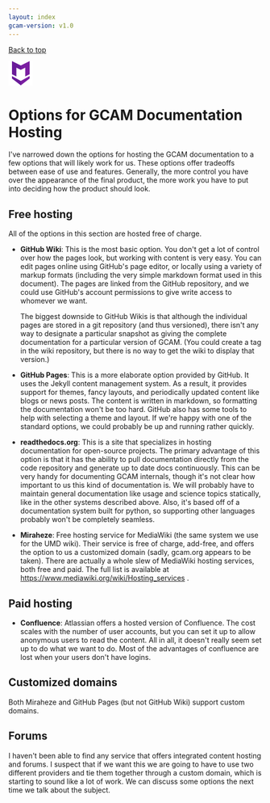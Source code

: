 ```yaml
---
layout: index
gcam-version: v1.0
---
```


[Back to top](index.html)

![An image](gcam-figs/markdown.png)

# Options for GCAM Documentation Hosting

I've narrowed down the options for hosting the GCAM documentation to
a few options that will likely work for us.  These options offer
tradeoffs between ease of use and features.  Generally, the more
control you have over the appearance of the final product, the more
work you have to put into deciding how the product should look.

## Free hosting

All of the options in this section are hosted free of charge.

* **GitHub Wiki**:  This is the most basic option.  You don't get a
  lot of control over how the pages look, but working with content is
  very easy.  You can edit pages online using GitHub's page editor, or
  locally using a variety of markup formats (including the very simple
  markdown format used in this document).  The pages are linked from
  the GitHub repository, and we could use GitHub's account permissions
  to give write access to whomever we want.  
  
  The biggest downside to GitHub Wikis is that although the individual
  pages are stored in a git repository (and thus versioned), there
  isn't any way to designate a particular snapshot as giving the
  complete documentation for a particular version of GCAM.  (You could
  create a tag in the wiki repository, but there is no way to get the
  wiki to display that version.)
  
* **GitHub Pages**:  This is a more elaborate option provided by
  GitHub.  It uses the Jekyll content management system.  As a result,
  it provides support for themes, fancy layouts, and periodically
  updated content like blogs or news posts.  The content is written in
  markdown, so formatting the documentation won't be too hard.  GitHub
  also has some tools to help with selecting a theme and layout.  If
  we're happy with one of the standard options, we could probably be
  up and running rather quickly.
  
* **readthedocs.org**: This is a site that specializes in hosting
  documentation for open-source projects.  The primary advantage of
  this option is that it has the ability to pull documentation
  directly from the code repository and generate up to date docs
  continuously.  This can be very handy for documenting GCAM
  internals, though it's not clear how important to us this kind of
  documentation is.  We will probably have to maintain general
  documentation like usage and science topics statically, like in the
  other systems described above.  Also, it's based off of a
  documentation system built for python, so supporting other languages
  probably won't be completely seamless.
  
* **Miraheze**:  Free hosting service for MediaWiki (the same system
  we use for the UMD wiki).  Their service is free of charge,
  add-free, and offers the option to us a customized domain (sadly,
  gcam.org appears to be taken).  There are actually a whole slew of
  MediaWiki hosting services, both free and paid.  The full list is
  available at https://www.mediawiki.org/wiki/Hosting_services .

## Paid hosting

* **Confluence**:  Atlassian offers a hosted version of Confluence.
  The cost scales with the number of user accounts, but you can set it
  up to allow anonymous users to read the content.  All in all, it
  doesn't really seem set up to do what we want to do.  Most of the
  advantages of confluence are lost when your users don't have
  logins.

## Customized domains

Both Miraheze and GitHub Pages (but not GitHub Wiki) support custom
domains.

## Forums

I haven't been able to find any service that offers integrated content
hosting and forums.  I suspect that if we want this we are going to
have to use two different providers and tie them together through a
custom domain, which is starting to sound like a lot of work.  We can
discuss some options the next time we talk about the subject.
